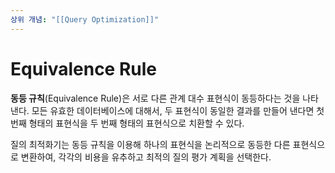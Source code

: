 ```yaml
---
상위 개념: "[[Query Optimization]]"
---
```

# Equivalence Rule
**동등 규칙**(Equivalence Rule)은 서로 다른 관계 대수 표현식이 동등하다는 것을 나타낸다. 모든 유효한 데이터베이스에 대해서, 두 표현식이 동일한 결과를 만들어 낸다면 첫 번째 형태의 표현식을 두 번째 형태의 표현식으로 치환할 수 있다.

질의 최적화기는 동등 규칙을 이용해 하나의 표현식을 논리적으로 동등한 다른 표현식으로 변환하여, 각각의 비용을 유추하고 최적의 질의 평가 계획을 선택한다.